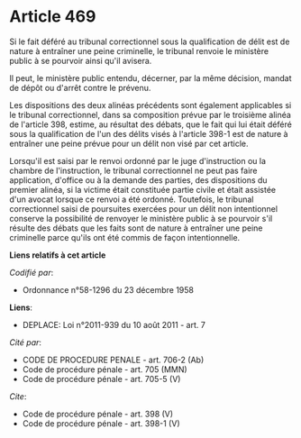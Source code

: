 # Article 469

Si le fait déféré au tribunal correctionnel sous la qualification de délit est de nature à entraîner une peine criminelle, le
tribunal renvoie le ministère public à se pourvoir ainsi qu'il avisera. 

Il peut, le ministère public entendu, décerner, par la même décision, mandat de dépôt ou d'arrêt contre le prévenu. 

Les dispositions des deux alinéas précédents sont également applicables si le tribunal correctionnel, dans sa composition
prévue par le troisième alinéa de l'article 398, estime, au résultat des débats, que le fait qui lui était déféré sous la
qualification de l'un des délits visés à l'article 398-1 est de nature à entraîner une peine prévue pour un délit non visé
par cet article. 

Lorsqu'il est saisi par le renvoi ordonné par le juge d'instruction ou la chambre de l'instruction, le tribunal correctionnel
ne peut pas faire application, d'office ou à la demande des parties, des dispositions du premier alinéa, si la victime était
constituée partie civile et était assistée d'un avocat lorsque ce renvoi a été ordonné. Toutefois, le tribunal correctionnel
saisi de poursuites exercées pour un délit non intentionnel conserve la possibilité de renvoyer le ministère public à se
pourvoir s'il résulte des débats que les faits sont de nature à entraîner une peine criminelle parce qu'ils ont été commis de
façon intentionnelle.

**Liens relatifs à cet article**

_Codifié par_:

  - Ordonnance n°58-1296 du 23 décembre 1958

**Liens**:

  - DEPLACE: Loi n°2011-939 du 10 août 2011 - art. 7

_Cité par_:

  - CODE DE PROCEDURE PENALE - art. 706-2 (Ab)
  - Code de procédure pénale - art. 705 (MMN)
  - Code de procédure pénale - art. 705-5 (V)

_Cite_:

  - Code de procédure pénale - art. 398 (V)
  - Code de procédure pénale - art. 398-1 (V)

